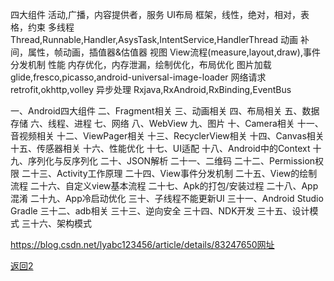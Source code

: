 四大组件 活动,广播，内容提供者，服务
UI布局   框架，线性，绝对，相对，表格，约束
多线程   Thread,Runnable,Handler,AsysTask,IntentService,HandlerThread
动画     补间，属性，帧动画，插值器&估值器
视图      View流程(measure,layout,draw),事件分发机制
性能      内存优化，内存泄漏，绘制优化，布局优化
图片加载  glide,fresco,picasso,android-universal-image-loader
网络请求  retrofit,okhttp,volley
异步处理  Rxjava,RxAndroid,RxBinding,EventBus


一、Android四大组件
二、Fragment相关
三、动画相关
四、布局相关
五、数据存储
六、线程、进程
七、网络
八、WebView
九、图片
十、Camera相关
十一、音视频相关
十二、ViewPager相关
十三、RecyclerView相关
十四、Canvas相关
十五、传感器相关
十六、性能优化
十七、UI适配
十八、Android中的Context
十九、序列化与反序列化
二十、JSON解析
二十一、二维码
二十二、Permission权限
二十三、Activity工作原理
二十四、View事件分发机制
二十五、View的绘制流程
二十六、自定义view基本流程
二十七、Apk的打包/安装过程
二十八、App混淆
二十九、App冷启动优化
三十、子线程不能更新UI
三十一、Android Studio Gradle
三十二、adb相关
三十三、逆向安全
三十四、NDK开发
三十五、设计模式
三十六、架构模式

https://blog.csdn.net/lyabc123456/article/details/83247650网址


[返回2](../) 